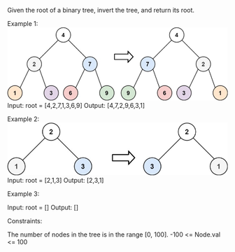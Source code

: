 Given the root of a binary tree, invert the tree, and return its root.

 

Example 1:
![alt text](invert1-tree.jpg)
Input: root = [4,2,7,1,3,6,9]
Output: [4,7,2,9,6,3,1]

Example 2:
![alt text](invert2-tree.jpg)
Input: root = [2,1,3]
Output: [2,3,1]

Example 3:

Input: root = []
Output: []

 

Constraints:

  The number of nodes in the tree is in the range [0, 100].
  -100 <= Node.val <= 100

